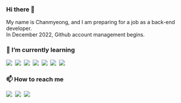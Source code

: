 ### Hi there 👋
My name is Chanmyeong, and I am preparing for a job as a back-end developer.<br>
In December 2022, Github account management begins.

### 🌱 I’m currently learning
<img src="https://img.shields.io/badge/Java-007396?style=flat-square&logo=Java&logoColor=white"/>&nbsp;
<img src="https://img.shields.io/badge/JavaScript-F7DF1E?style=flat-square&logo=JavaScript&logoColor=white"/>&nbsp;
<img src="https://img.shields.io/badge/Spring-6DB33F?style=flat-square&logo=Spring&logoColor=white"/>&nbsp;
<img src="https://img.shields.io/badge/Spring Boot-6DB33F?style=flat-square&logo=Spring Boot&logoColor=white"/>&nbsp;
<img src="https://img.shields.io/badge/Spring Security-6DB33F?style=flat-square&logo=Spring Security&logoColor=white"/>&nbsp;
<img src="https://img.shields.io/badge/Algorithms-00BCB4?style=flat-square&logo=The Algorithms&logoColor=white"/>&nbsp;
<img src="https://img.shields.io/badge/AWS-232F3E?style=flat-square&logo=Amazon AWS&logoColor=white"/>&nbsp;

### 📫 How to reach me
<a href="https://chanmyeong.tistory.com/"><img src="https://img.shields.io/badge/My Blog-000000?style=flat-square&logo=Tistory&logoColor=white&link=https://chanmyeong.tistory.com/"/></a>&nbsp;
<a href="https://twitter.com/JavaBackDev/"><img src="https://img.shields.io/badge/Twitter-1DA1F2?style=flat-square&logo=Twitter&logoColor=white&link=https://twitter.com/JavaBackDev/"/></a>&nbsp;
<img src="https://img.shields.io/badge/chanmyeongwoo@gmail.com-EA4335?style=flat-square&logo=Gmail&logoColor=white"/>&nbsp;

<!-- <img src="https://img.shields.io/badge/기술이름-#제외색상번호?style=for-the-badge&logo=아이콘이름&logoColor=white"> -->
<!-- <a href="링크걸_주소"><img src="https://img.shields.io/badge/쓰고자하는_텍스트-컬러코드?style=flat-square&logo=simpleicons에서_아이콘이름&logoColor=white&link=내링크"/></a>&nbsp;
 -->
 
<!--
**chanmyeong/chanmyeong** is a ✨ _special_ ✨ repository because its `README.md` (this file) appears on your GitHub profile.

Here are some ideas to get you started:

- 🔭 I’m currently working on ...
- 🌱 I’m currently learning ...
- 👯 I’m looking to collaborate on ...
- 🤔 I’m looking for help with ...
- 💬 Ask me about ...
- 📫 How to reach me: ...
- 😄 Pronouns: ...
- ⚡ Fun fact: ...
-->
